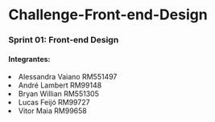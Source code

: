 # Challenge-Front-end-Design

<h3>Sprint 01: Front-end Design</h3>


<h4>Integrantes:</h4>

<li>Alessandra Vaiano RM551497</li>  

<li>André Lambert RM99148</li>  

<li>Bryan Willian RM551305</li>

<li>Lucas Feijó RM99727</li>
  
<li>Vitor Maia RM99658</li>

